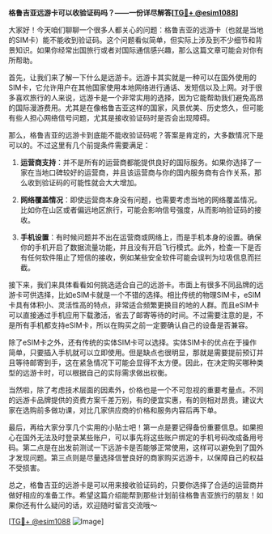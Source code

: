 **格鲁吉亚远游卡可以收验证码吗？——一份详尽解答[[TG💪+ @esim1088](https://t.me/s/esim1088)]**

大家好！今天咱们聊聊一个很多人都关心的问题：格鲁吉亚的远游卡（也就是当地的SIM卡）能不能收到验证码。这个问题看似简单，但实际上涉及到不少细节和背景知识。如果你经常出国旅行或者对国际通信感兴趣，那么这篇文章可能会对你有所帮助。

首先，让我们来了解一下什么是远游卡。远游卡其实就是一种可以在国外使用的SIM卡，它允许用户在其他国家使用本地网络进行通话、发短信以及上网。对于很多喜欢旅行的人来说，远游卡是一个非常实用的选择，因为它能帮助我们避免高昂的国际漫游费用。尤其是在像格鲁吉亚这样的国家，风景优美、历史悠久，但可能有些人担心网络信号问题，尤其是接收验证码时是否会出现障碍。

那么，格鲁吉亚的远游卡到底能不能收验证码呢？答案是肯定的，大多数情况下是可以的。不过这里有几个前提条件需要满足：

1. **运营商支持**：并不是所有的运营商都能提供良好的国际服务。如果你选择了一家在当地口碑较好的运营商，并且该运营商与你的国内服务商有合作关系，那么收到验证码的可能性就会大大增加。
   
2. **网络覆盖情况**：即使运营商本身没有问题，也需要考虑当地的网络覆盖情况。比如你在山区或者偏远地区旅行，可能会影响信号强度，从而影响验证码的接收。

3. **手机设置**：有时候问题并不出在运营商或网络上，而是手机本身的设置。确保你的手机开启了数据流量功能，并且没有开启飞行模式。此外，检查一下是否有任何软件阻止了短信的接收，例如某些安全软件可能会误判为垃圾信息而拦截。

接下来，我们来具体看看如何挑选适合自己的远游卡。市面上有很多不同品牌的远游卡可供选择，比如eSIM卡就是一个不错的选择。相比传统的物理SIM卡，eSIM卡具有体积小、灵活性高的特点，非常适合频繁更换目的地的人群。而且eSIM卡可以直接通过手机应用下载激活，省去了邮寄等待的时间。不过需要注意的是，不是所有手机都支持eSIM卡，所以在购买之前一定要确认自己的设备是否兼容。

除了eSIM卡之外，还有传统的实体SIM卡可以选择。实体SIM卡的优点在于操作简单，只要插入手机就可以立即使用。但是缺点也很明显，那就是需要提前预订并且等待邮寄到手，这在紧急情况下可能会显得不太方便。因此，在决定购买哪种类型的远游卡时，可以根据自己的实际需求做出权衡。

当然啦，除了考虑技术层面的因素外，价格也是一个不可忽视的重要考量点。不同的远游卡品牌提供的资费方案千差万别，有的便宜实惠，有的则相对昂贵。建议大家在选购前多做功课，对比几家供应商的价格和服务内容后再下单。

最后，再给大家分享几个实用的小贴士吧！第一点是要记得备份重要信息。如果担心在国外无法及时登录某些账户，可以事先将这些账户绑定的手机号码改成备用号码。第二点是在出发前测试一下远游卡是否能够正常使用，这样可以避免到了国外才发现问题。第三点则是尽量选择信誉良好的商家购买远游卡，以保障自己的权益不受损害。

总之，格鲁吉亚的远游卡是可以用来接收验证码的，只要你选择了合适的运营商并做好相应的准备工作。希望这篇介绍能帮到那些计划前往格鲁吉亚旅行的朋友！如果你还有什么疑问的话，欢迎随时留言交流哦～

[[TG💪+ @esim1088](https://t.me/s/esim1088) ![Image](https://i.postimg.cc/4NQfJmqS/Snipaste-2025-05-13-00-14-12.png)]